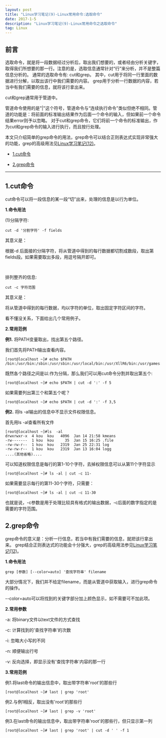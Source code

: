 ```yaml
---
layout: post
title: "Linux学习笔记(9)-Linux常用命令:选取命令"
date: 2017-1-5 
description: "Linux学习笔记(9)-Linux常用命令之选取命令"
tag: Linux 
---   
```




## 前言

选取命令，就是将一段数据经过分析后，取出我们想要的，或者经由分析关键字，取得我们所想要的那一行。注意的是，选取信息通常针对“行”来分析，并不是整篇信息分析的。
通常的选取命令有: cut和grep。
其中，cut用于将同一行里面的数据进行分解，以取出该行中我们需要的内容。
grep用于分析一行数据的内容，若当中有我们需要的信息，就将该行拿出来。

cut和grep通常用于管道中。

管道命令使用的是"|"这个符号，管道命令与“连续执行命令”类似但绝不相同。管道的功能是：将前面的标准输出结果作为后面一个命令的输入，但如果前一个命令结果error则予以忽略。
对于cut和grep命令，它们将前一个命令的标准输出，作为cut和grep命令的输入进行执行，而且按行处理。

本文只介绍简单的grep命令的用法，grep命令可以结合正则表达式实现非常强大的功能，grep的高级用法见[Linux学习笔记(12)](http://kousw.com/2017/1/Linux-12/)。

* [1.cut命令](#1)

* [2.grep命令](#2)


****


<h2 id="1">1.cut命令 </h2>

cut命令可以将一段信息的某一段“切”出来，处理的信息是以行为单位。

**1.命令用法**

(1)分隔字符:

    cut -d '分割字符' -f fields

其意义是：

根据-d 后面接的分隔字符，将从管道中得到的每行数据都切割成数段，取出第fields段。如果需要取出多段，用逗号隔开即可。

<br/>

排列整齐的信息:

    cut -c 字符范围

其意义是：

将从管道中得到的每行数据，均以字符的单位，取出固定字符区间的字符。

看不懂没关系，下面给出几个常用例子。

**2.常用范例**

**例1.** 将PATH变量取出，找出第五个路径。

我们首先将PATH输出查看内容。

    [root@localhost ~]# echo $PATH
    /bin:/usr/bin:/sbin:/usr/sbin:/usr/local/bin:/usr/XllR6/bin:/usr/games:

既然各个路径之间是以:作为分隔，那么我们可以用cut命令分割并取出第五个:

    [root@localhost ~]# echo $PATH | cut -d ':' -f 5

如果需要列出第三个和第五个呢？

    [root@localhost ~]# echo $PATH | cut -d ':' -f 3,5


**例2.** 将ls -al输出的信息中不显示文件权限信息。

首先用ls -al查看所有文件

    [root@localhost ~]#ls  -al
    drwxrwxr-x  4 kou  kou   4096  Jan 14 21:58 kmeans
    -rw-------  1 kou  kou     35  Jan 15 16:25 .file
    -rw-rw-r--  1 kou  kou   2319  Jan 25 22:31 log
    -rw-rw-r--  1 kou  kou   2319  Jan 13 16:04 logg
    ....(其他省略)....

可以知道权限信息是每行的第1-10个字符，去掉权限信息可以从第11个字符显示

    [root@localhost ~]# ls -al | cut -c 11-

如果需要显示每行的第11-30个字符，只需要：

    [root@localhost ~]# ls -al | cut -c 11-30

也就是说，-c参数是用于处理比较具有格式的输出数据，-c后面的数字指定的是需要的字符范围。

<h2 id="2">2.grep命令 </h2>

grep命令的意义是：分析一行信息，若当中有我们需要的信息，就把该行拿出来。
grep结合正则表达式的功能会十分强大，grep的高级用法参见[Linux学习笔记(12)](http://kousw.com/2017/1/Linux-12/)。

**1.命令用法**

    grep [参数] [--color=auto] '查找字符串' filename

大部分情况下，我们并不给定filename，而是从管道中获取输入，进行grep命令的操作。

--color=auto可以将找到的关键字部分加上颜色显示，如不需要可不加此项。

**2.常用参数**

-a: 将binary文件以text文件的方式查找

-c: 计算找到的'查找字符串'的次数

-i: 忽略大小写的不同

-n: 顺便输出行号

-v: 反向选择，即显示没有'查找字符串'内容的那一行

**3.常用范例**

例1.将last命令的输出信息中，取出带字符串'root'的那些行

    [root@localhost ~]# last | grep 'root'

例2.与例1相反，取出没有'root'的那些行

    [root@localhost ~]# last | grep -v 'root'

例3.在last命令的输出信息中，取出带字符串'root'的那些行，但只显示第一列

    [root@localhost ~]# last | grep 'root' | cut -d ' ' -f 1
